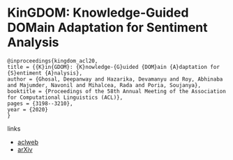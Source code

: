 # KinGDOM: Knowledge-Guided DOMain Adaptation for Sentiment Analysis

```
@inproceedings{kingdom_acl20,
title = {{K}in{GDOM}: {K}nowledge-{G}uided {DOM}ain {A}daptation for {S}entiment {A}nalysis},
author = {Ghosal, Deepanway and Hazarika, Devamanyu and Roy, Abhinaba and Majumder, Navonil and Mihalcea, Rada and Poria, Soujanya},
booktitle = {Proceedings of the 58th Annual Meeting of the Association for Computational Linguistics (ACL)},
pages = {3198--3210},
year = {2020}
}
```

links
- [aclweb](https://www.aclweb.org/anthology/2020.acl-main.292/)
- [arXiv](https://arxiv.org/abs/2005.00791)
